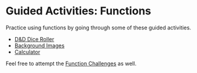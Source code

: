 # Guided Activities: Functions
Practice using functions by going through some of these guided activities.

- [D&D Dice Roller](DiceRollerGuidedActivity.md)
- [Background Images](BackgroundImagesGuidedActivity.md)
- [Calculator](CalculatorGuidedActivity.md)

Feel free to attempt the [Function Challenges](FunctionsChallenges.md) as well.
